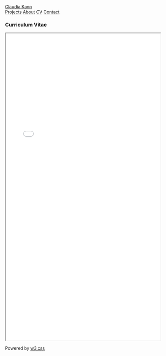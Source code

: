 <html>
<title>Claudia Kann</title>
<meta charset="UTF-8">
<meta name="viewport" content="width=device-width, initial-scale=1">
<link rel="stylesheet" href="personalstyle.css">
<body>

<!-- Navbar (sit on top) -->
<div class="w3-top">
  <div class="w3-bar w3-white w3-wide w3-padding w3-card">
    <a href="index" class="w3-bar-item w3-button"> Claudia Kann</a>
    <!-- Float links to the right. Hide them on small screens -->
    <div class="w3-right w3-hide-small">
      <a href="projects" class="w3-bar-item w3-button">Projects</a>
      <a href="about" class="w3-bar-item w3-button">About</a>
      <a href="CV" class="w3-bar-item w3-button">CV</a>
      <a href="contact" class="w3-bar-item w3-button">Contact</a>
    </div>
  </div>
</div>

<!-- Page content -->
<div class="w3-content w3-padding" style="max-width:1564px">


  <!-- About Section -->
  <div class="w3-container w3-padding-32" id="about">
    <h3 class="w3-border-bottom w3-border-light-grey w3-padding-16">Curriculum Vitae</h3>
 <iframe src="Claudia_Kann_Full_CV.pdf" width="100%" height="1000px">
    </iframe>
  </div>

 
<!-- End page content -->
</div>


<!-- Footer -->
<footer class="w3-center w3-black w3-padding-16">
  <p>Powered by <a href="https://www.w3schools.com/w3css/default.asp" title="W3.CSS" target="_blank" class="w3-hover-text-green">w3.css</a></p>
</footer>

</body>
</html>
